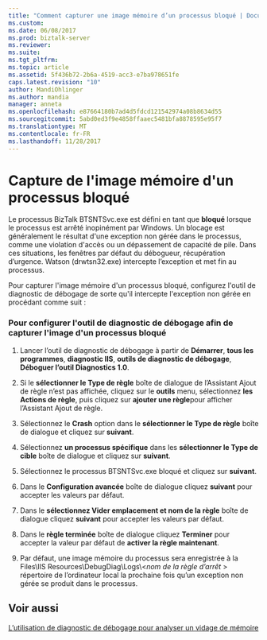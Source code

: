 ```yaml
---
title: "Comment capturer une image mémoire d’un processus bloqué | Documents Microsoft"
ms.custom: 
ms.date: 06/08/2017
ms.prod: biztalk-server
ms.reviewer: 
ms.suite: 
ms.tgt_pltfrm: 
ms.topic: article
ms.assetid: 5f436b72-2b6a-4519-acc3-e7ba978651fe
caps.latest.revision: "10"
author: MandiOhlinger
ms.author: mandia
manager: anneta
ms.openlocfilehash: e87664180b7ad4d5fdcd121542974a08b8634d55
ms.sourcegitcommit: 5abd0ed3f9e4858ffaaec5481bfa8878595e95f7
ms.translationtype: MT
ms.contentlocale: fr-FR
ms.lasthandoff: 11/28/2017
---
```

# <a name="how-to-capture-a-memory-dump-of-a-process-that-is-crashing"></a>Capture de l'image mémoire d'un processus bloqué
Le processus BizTalk BTSNTSvc.exe est défini en tant que **bloqué** lorsque le processus est arrêté inopinément par Windows. Un blocage est généralement le résultat d'une exception non gérée dans le processus, comme une violation d'accès ou un dépassement de capacité de pile. Dans ces situations, les fenêtres par défaut du débogueur, récupération d’urgence. Watson (drwtsn32.exe) intercepte l’exception et met fin au processus.  
  
 Pour capturer l'image mémoire d'un processus bloqué, configurez l'outil de diagnostic de débogage de sorte qu'il intercepte l'exception non gérée en procédant comme suit :  
  
### <a name="to-configure-the-debug-diagnostics-tool-to-capture-a-crash-dump"></a>Pour configurer l'outil de diagnostic de débogage afin de capturer l'image d'un processus bloqué  
  
1.  Lancer l’outil de diagnostic de débogage à partir de **Démarrer**, **tous les programmes**, **diagnostic IIS**, **outils de diagnostic de débogage**, **Déboguer l’outil Diagnostics 1.0**.  
  
2.  Si le **sélectionner le Type de règle** boîte de dialogue de l’Assistant Ajout de règle n’est pas affichée, cliquez sur le **outils** menu, sélectionnez **les Actions de règle**, puis cliquez sur **ajouter une règle**pour afficher l’Assistant Ajout de règle.  
  
3.  Sélectionnez le **Crash** option dans le **sélectionner le Type de règle** boîte de dialogue et cliquez sur **suivant**.  
  
4.  Sélectionnez **un processus spécifique** dans les **sélectionner le Type de cible** boîte de dialogue et cliquez sur **suivant**.  
  
5.  Sélectionnez le processus BTSNTSvc.exe bloqué et cliquez sur **suivant**.  
  
6.  Dans le **Configuration avancée** boîte de dialogue cliquez **suivant** pour accepter les valeurs par défaut.  
  
7.  Dans le **sélectionnez Vider emplacement et nom de la règle** boîte de dialogue cliquez **suivant** pour accepter les valeurs par défaut.  
  
8.  Dans le **règle terminée** boîte de dialogue cliquez **Terminer** pour accepter la valeur par défaut de **activer la règle maintenant**.  
  
9. Par défaut, une image mémoire du processus sera enregistrée à la Files\IIS Resources\DebugDiag\Logs\\<*nom de la règle d’arrêt* \> répertoire de l’ordinateur local la prochaine fois qu’un exception non gérée se produit dans le processus.  
  
## <a name="see-also"></a>Voir aussi  
 [L’utilisation de diagnostic de débogage pour analyser un vidage de mémoire](../core/how-to-use-debug-diagnostics-to-analyze-a-memory-dump.md)